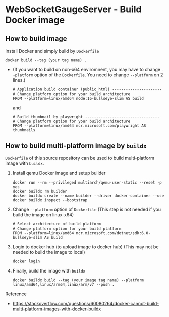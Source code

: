 # WebSocketGaugeServer - Build Docker image

## How to build image
Install Docker and simply build by `Dockerfile`
```
docker build --tag (your tag name) .
```
* (If you want to build on non-x64 enviromnent, you may have to change `--platform` option of the `Dockerfile`.
You need to change `--platform` on 2 lines.)
    ```Docker
    # Application build container (public_html) ----------------------
    # Change platform option for your build architecture
    FROM --platform=linux/amd64 node:16-bullseye-slim AS build
    ```
    and
    ```Docker
    # Build thumbnail by playwright ---------------------------------
    # Change platform option for your build architecture
    FROM --platform=linux/amd64 mcr.microsoft.com/playwright AS thumbnails
    ```

## How to build multi-platform image by `buildx`
`Dockerfile` of this source repository can be used to build multi-platform image with `buildx`.

1.  Install qemu Docker image and setup builder
    ```Docker
    docker run --rm --privileged multiarch/qemu-user-static --reset -p yes
    docker buildx rm builder
    docker buildx create --name builder --driver docker-container --use
    docker buildx inspect --bootstrap
    ```
2.  Change `--platform` option of `Dockerfile` (This step is not needed if you build the image on linux-x64)
    ```Docker
    # Select architecture of build platform
    # Change platform option for your build platform
    FROM --platform=linux/amd64 mcr.microsoft.com/dotnet/sdk:6.0-bullseye-slim AS build
    ```
3.  Login to docker hub (to upload image to docker hub)
    (This may not be needed to build the image to local)
    ```
    docker login
    ```
4.  Finally, build the image with `buildx`
    ```
    docker buildx build --tag (your image tag name) --platform linux/amd64,linux/arm64,linux/arm/v7 --push .
    ```
Reference
* https://stackoverflow.com/questions/60080264/docker-cannot-build-multi-platform-images-with-docker-buildx

